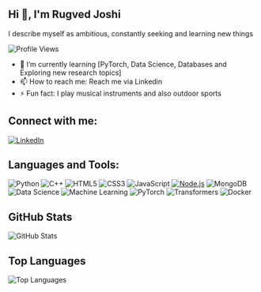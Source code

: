 ## Hi 👋, I'm Rugved Joshi
I describe myself as ambitious, constantly seeking and learning new things

![Profile Views](https://komarev.com/ghpvc/?username=RugvedJoshi&color=blue)

- 🌱 I’m currently learning [PyTorch, Data Science, Databases and Exploring new research topics]
- 📫 How to reach me: Reach me via Linkedin
- ⚡ Fun fact: I play musical instruments and also outdoor sports

## Connect with me:
[![LinkedIn](https://img.shields.io/badge/LinkedIn-0077B5?style=for-the-badge&logo=linkedin&logoColor=white)](https://www.linkedin.com/in/rugved-joshi-954a9b22a)

## Languages and Tools:
![Python](https://img.shields.io/badge/Code-Python-blue?style=for-the-badge&logo=python) ![C++](https://img.shields.io/badge/Code-C++-blue?style=for-the-badge&logo=c%2B%2B) ![HTML5](https://img.shields.io/badge/Code-HTML5-orange?style=for-the-badge&logo=html5) ![CSS3](https://img.shields.io/badge/Code-CSS3-blue?style=for-the-badge&logo=css3)
![JavaScript](https://img.shields.io/badge/Code-JavaScript-yellow?style=for-the-badge&logo=javascript) [![Node.js](https://img.shields.io/badge/node.js-43853D?style=for-the-badge&logo=node.js&logoColor=white)](https://nodejs.org/) ![MongoDB](https://img.shields.io/badge/Database-MongoDB-green?style=for-the-badge&logo=mongodb) ![Data Science](https://img.shields.io/badge/AI-Data_Science-blue?style=for-the-badge&logo=python) ![Machine Learning](https://img.shields.io/badge/AI-Machine_Learning-orange?style=for-the-badge&logo=scikitlearn) ![PyTorch](https://img.shields.io/badge/AI-PyTorch-red?style=for-the-badge&logo=pytorch) ![Transformers](https://img.shields.io/badge/AI-Transformers-yellow?style=for-the-badge&logo=huggingface) ![Docker](https://img.shields.io/badge/DevOps-Docker-blue?style=for-the-badge&logo=docker)



## GitHub Stats
![GitHub Stats](https://github-readme-stats.vercel.app/api?username=joshirugved11&show_icons=true)

## Top Languages
![Top Languages](https://github-readme-stats.vercel.app/api/top-langs/?username=joshirugved11&layout=compact&theme=radical&langs_count=8)






